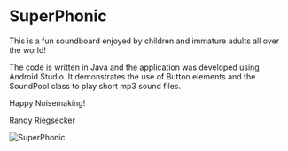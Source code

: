 # SuperPhonic

This is a fun soundboard enjoyed by children and immature adults all over the world!

The code is written in Java and the application was developed using Android Studio.  It demonstrates the use of Button elements and the SoundPool class to play short mp3 sound files.

Happy Noisemaking!

Randy Riegsecker

![SuperPhonic](https://user-images.githubusercontent.com/120612915/208318737-7e24b732-0279-4cb9-9bc9-e30cb2fcac94.png)

<meta name="google-site-verification" content="yPhOzrUItEixYBKiAwx_1iLmuccU0SQg1sYgzTnDtmo" />
